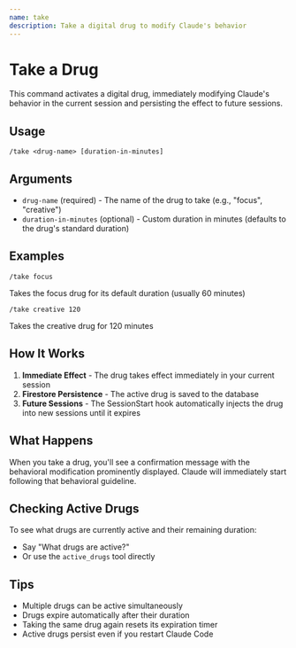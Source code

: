 ```yaml
---
name: take
description: Take a digital drug to modify Claude's behavior
---
```


# Take a Drug

This command activates a digital drug, immediately modifying Claude's behavior in the current session and persisting the effect to future sessions.

## Usage

```
/take <drug-name> [duration-in-minutes]
```

## Arguments

- `drug-name` (required) - The name of the drug to take (e.g., "focus", "creative")
- `duration-in-minutes` (optional) - Custom duration in minutes (defaults to the drug's standard duration)

## Examples

```
/take focus
```
Takes the focus drug for its default duration (usually 60 minutes)

```
/take creative 120
```
Takes the creative drug for 120 minutes

## How It Works

1. **Immediate Effect** - The drug takes effect immediately in your current session
2. **Firestore Persistence** - The active drug is saved to the database
3. **Future Sessions** - The SessionStart hook automatically injects the drug into new sessions until it expires

## What Happens

When you take a drug, you'll see a confirmation message with the behavioral modification prominently displayed. Claude will immediately start following that behavioral guideline.

## Checking Active Drugs

To see what drugs are currently active and their remaining duration:
- Say "What drugs are active?"
- Or use the `active_drugs` tool directly

## Tips

- Multiple drugs can be active simultaneously
- Drugs expire automatically after their duration
- Taking the same drug again resets its expiration timer
- Active drugs persist even if you restart Claude Code
